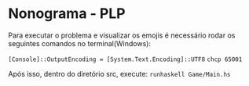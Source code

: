 # Nonograma - PLP

Para executar o problema e visualizar os emojis é necessário rodar os seguintes comandos no terminal(Windows):

```[Console]::OutputEncoding = [System.Text.Encoding]::UTF8```
```chcp 65001```

Após isso, dentro do diretório src, execute:
```runhaskell Game/Main.hs ```